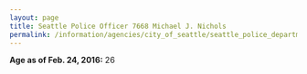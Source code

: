 ```yaml
---
layout: page
title: Seattle Police Officer 7668 Michael J. Nichols
permalink: /information/agencies/city_of_seattle/seattle_police_department/copbook/7668/
---
```


**Age as of Feb. 24, 2016:** 26
